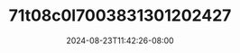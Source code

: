 --- 
title: "71t08c0l7003831301202427"
description: "download bokep 71t08c0l7003831301202427 premium    "
date: 2024-08-23T11:42:26-08:00
file_code: "8nsdjcifm5g3"
draft: false
cover: "bdlimwc40ix96qs8.jpg"
tags: ["indo", "bokep-indo", "bokep-viral", "bokep-ig"]
length: 63
fld_id: "1483856"
foldername: "Amelia"
categories: ["Amelia"]
views: 0
---